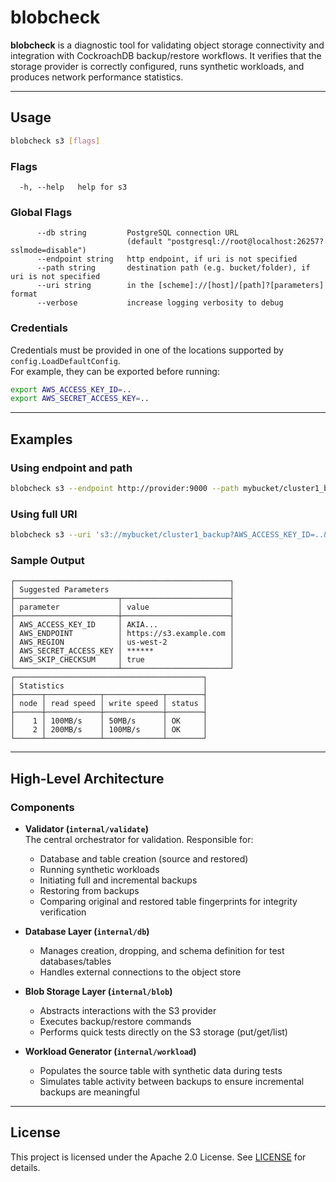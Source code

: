 # blobcheck

**blobcheck** is a diagnostic tool for validating object storage connectivity and integration with CockroachDB backup/restore workflows. It verifies that the storage provider is correctly configured, runs synthetic workloads, and produces network performance statistics.  

---

## Usage

```bash
blobcheck s3 [flags]
```

### Flags

```
  -h, --help   help for s3
```

### Global Flags

```
      --db string         PostgreSQL connection URL 
                          (default "postgresql://root@localhost:26257?sslmode=disable")
      --endpoint string   http endpoint, if uri is not specified
      --path string       destination path (e.g. bucket/folder), if uri is not specified
      --uri string        in the [scheme]://[host]/[path]?[parameters] format
      --verbose           increase logging verbosity to debug
```

### Credentials

Credentials must be provided in one of the locations supported by `config.LoadDefaultConfig`.  
For example, they can be exported before running:

```bash
export AWS_ACCESS_KEY_ID=..
export AWS_SECRET_ACCESS_KEY=..
```

---

## Examples

### Using endpoint and path

```bash
blobcheck s3 --endpoint http://provider:9000 --path mybucket/cluster1_backup
```

### Using full URI

```bash
blobcheck s3 --uri 's3://mybucket/cluster1_backup?AWS_ACCESS_KEY_ID=..&AWS_SECRET_ACCESS_KEY=..&AWS_ENDPOINT=http://provider:9000'
```

### Sample Output

```text
┌────────────────────────────────────────────────┐
│ Suggested Parameters                           │
├───────────────────────┬────────────────────────┤
│ parameter             │ value                  │
├───────────────────────┼────────────────────────┤
│ AWS_ACCESS_KEY_ID     │ AKIA...                │
│ AWS_ENDPOINT          │ https://s3.example.com │
│ AWS_REGION            │ us-west-2              │
│ AWS_SECRET_ACCESS_KEY │ ******                 │
│ AWS_SKIP_CHECKSUM     │ true                   │
└───────────────────────┴────────────────────────┘
┌──────────────────────────────────────────┐
│ Statistics                               │
├──────┬────────────┬─────────────┬────────┤
│ node │ read speed │ write speed │ status │
├──────┼────────────┼─────────────┼────────┤
│    1 │ 100MB/s    │ 50MB/s      │ OK     │
│    2 │ 200MB/s    │ 100MB/s     │ OK     │
└──────┴────────────┴─────────────┴────────┘
```

---

## High-Level Architecture

### Components

- **Validator (`internal/validate`)**  
  The central orchestrator for validation. Responsible for:  
  - Database and table creation (source and restored)  
  - Running synthetic workloads  
  - Initiating full and incremental backups  
  - Restoring from backups  
  - Comparing original and restored table fingerprints for integrity verification  

- **Database Layer (`internal/db`)**  
  - Manages creation, dropping, and schema definition for test databases/tables  
  - Handles external connections to the object store  

- **Blob Storage Layer (`internal/blob`)**  
  - Abstracts interactions with the S3 provider  
  - Executes backup/restore commands  
  - Performs quick tests directly on the S3 storage (put/get/list)  

- **Workload Generator (`internal/workload`)**  
  - Populates the source table with synthetic data during tests  
  - Simulates table activity between backups to ensure incremental backups are meaningful  

---

## License

This project is licensed under the Apache 2.0 License. See [LICENSE](LICENSE.txt) for details.
